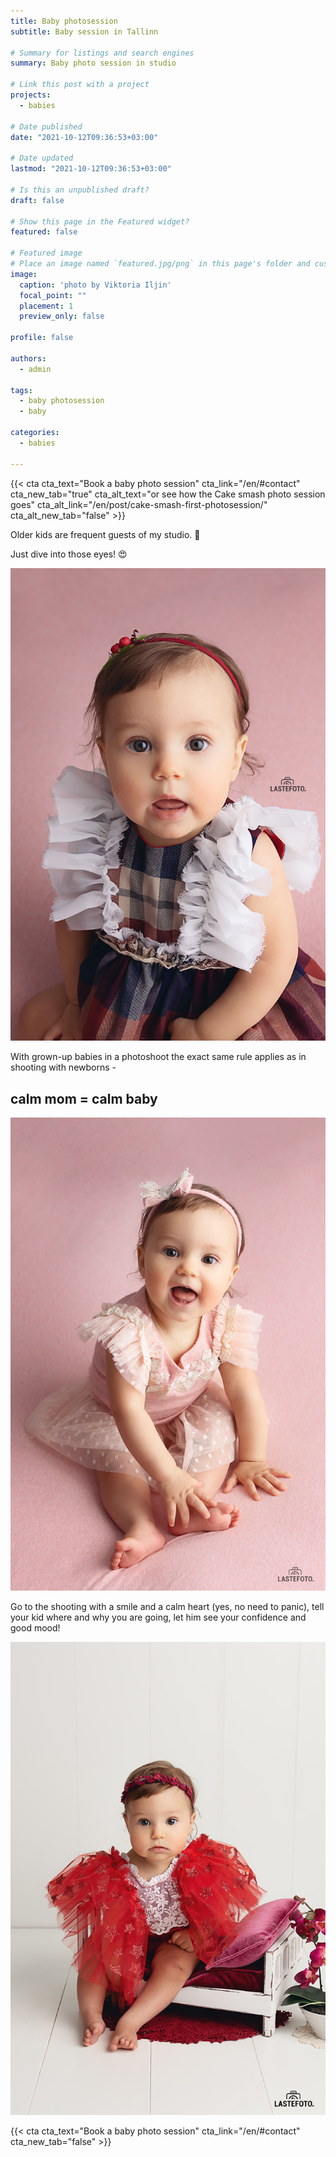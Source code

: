 ```yaml
---
title: Baby photosession
subtitle: Baby session in Tallinn

# Summary for listings and search engines
summary: Baby photo session in studio

# Link this post with a project
projects: 
  - babies

# Date published
date: "2021-10-12T09:36:53+03:00"

# Date updated
lastmod: "2021-10-12T09:36:53+03:00"

# Is this an unpublished draft?
draft: false

# Show this page in the Featured widget?
featured: false

# Featured image
# Place an image named `featured.jpg/png` in this page's folder and customize its options here.
image:
  caption: 'photo by Viktoria Iljin'
  focal_point: ""
  placement: 1
  preview_only: false

profile: false

authors:
  - admin

tags:
  - baby photosession
  - baby

categories:
  - babies

---
```

{{< cta cta_text="Book a baby photo session" cta_link="/en/#contact" cta_new_tab="true" cta_alt_text="or see how the Cake smash photo session goes" cta_alt_link="/en/post/cake-smash-first-photosession/" cta_alt_new_tab="false" >}}

Older kids are frequent guests of my studio. 🥰

Just dive into those eyes! 😍

![baby photo session](./baby-photosession-1.jpg)

With grown-up babies in a photoshoot the exact same rule applies as in shooting with newborns -
## calm mom = calm baby

![Baby photosession in Tallinn](./baby-photosession-2.jpg)

Go to the shooting with a smile and a calm heart (yes, no need to panic), tell your kid where and why you are going, let him see your confidence and good mood!

![Baby session in the studio](./baby-photosession-3.jpg)

{{< cta cta_text="Book a baby photo session" cta_link="/en/#contact" cta_new_tab="false" >}}